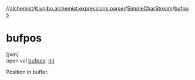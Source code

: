 //[alchemist](../../../index.md)/[it.unibo.alchemist.expressions.parser](../index.md)/[SimpleCharStream](index.md)/[bufpos](bufpos.md)

# bufpos

[jvm]\
open val [bufpos](bufpos.md): [Int](https://kotlinlang.org/api/latest/jvm/stdlib/kotlin/-int/index.html)

Position in buffer.
